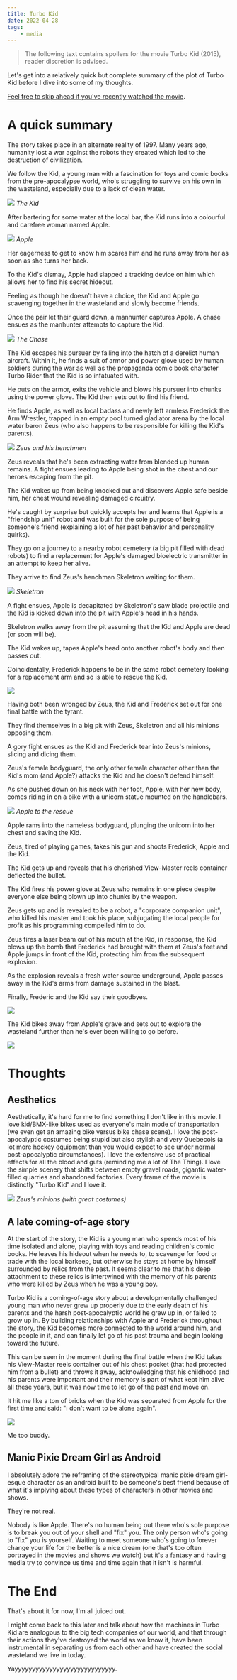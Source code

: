 ```yaml
---
title: Turbo Kid
date: 2022-04-28
tags:
    - media
---
```


> The following text contains spoilers for the movie Turbo Kid (2015), reader discretion is advised.

Let's get into a relatively quick but complete summary of the plot of Turbo Kid before I dive into some of my thoughts.

[Feel free to skip ahead if you've recently watched the movie](#thoughts).

# A quick summary

The story takes place in an alternate reality of 1997. Many years ago, humanity lost a war against the robots they created which led to the destruction of civilization.

We follow the Kid, a young man with a fascination for toys and comic books from the pre-apocalypse world, who's struggling to survive on his own in the wasteland, especially due to a lack of clean water.

![](turbo_kid.png)
_The Kid_

After bartering for some water at the local bar, the Kid runs into a colourful and carefree woman named Apple.

![](apple.png)
_Apple_

Her eagerness to get to know him scares him and he runs away from her as soon as she turns her back.

To the Kid's dismay, Apple had slapped a tracking device on him which allows her to find his secret hideout.

Feeling as though he doesn't have a choice, the Kid and Apple go scavenging together in the wasteland and slowly become friends.

Once the pair let their guard down, a manhunter captures Apple. A chase ensues as the manhunter attempts to capture the Kid.

![](chase.png)
_The Chase_

The Kid escapes his pursuer by falling into the hatch of a derelict human aircraft. Within it, he finds a suit of armor and power glove used by human soldiers during the war as well as the propaganda comic book character Turbo Rider that the Kid is so infatuated with.

He puts on the armor, exits the vehicle and blows his pursuer into chunks using the power glove. The Kid then sets out to find his friend.

He finds Apple, as well as local badass and newly left armless Frederick the Arm Wrestler, trapped in an empty pool turned gladiator arena by the local water baron Zeus (who also happens to be responsible for killing the Kid's parents).

![](podium.png)
_Zeus and his henchmen_

Zeus reveals that he's been extracting water from blended up human remains. A fight ensues leading to Apple being shot in the chest and our heroes escaping from the pit.

The Kid wakes up from being knocked out and discovers Apple safe beside him, her chest wound revealing damaged circuitry.

He's caught by surprise but quickly accepts her and learns that Apple is a "friendship unit" robot and was built for the sole purpose of being someone's friend (explaining a lot of her past behavior and personality quirks).

They go on a journey to a nearby robot cemetery (a big pit filled with dead robots) to find a replacement for Apple's damaged bioelectric transmitter in an attempt to keep her alive.

They arrive to find Zeus's henchman Skeletron waiting for them.

![](skeletron.png)
_Skeletron_

A fight ensues, Apple is decapitated by Skeletron's saw blade projectile and the Kid is kicked down into the pit with Apple's head in his hands.

Skeletron walks away from the pit assuming that the Kid and Apple are dead (or soon will be).

The Kid wakes up, tapes Apple's head onto another robot's body and then passes out.

Coincidentally, Frederick happens to be in the same robot cemetery looking for a replacement arm and so is able to rescue the Kid.

![](frederick.png)

Having both been wronged by Zeus, the Kid and Frederick set out for one final battle with the tyrant.

They find themselves in a big pit with Zeus, Skeletron and all his minions opposing them.

A gory fight ensues as the Kid and Frederick tear into Zeus's minions, slicing and dicing them.

Zeus's female bodyguard, the only other female character other than the Kid's mom (and Apple?) attacks the Kid and he doesn't defend himself.

As she pushes down on his neck with her foot, Apple, with her new body, comes riding in on a bike with a unicorn statue mounted on the handlebars.

![](unicorn.png)
_Apple to the rescue_

Apple rams into the nameless bodyguard, plunging the unicorn into her chest and saving the Kid.

Zeus, tired of playing games, takes his gun and shoots Frederick, Apple and the Kid.

The Kid gets up and reveals that his cherished View-Master reels container deflected the bullet.

The Kid fires his power glove at Zeus who remains in one piece despite everyone else being blown up into chunks by the weapon.

Zeus gets up and is revealed to be a robot, a "corporate companion unit", who killed his master and took his place, subjugating the local people for profit as his programming compelled him to do.

Zeus fires a laser beam out of his mouth at the Kid, in response, the Kid blows up the bomb that Frederick had brought with them at Zeus's feet and Apple jumps in front of the Kid, protecting him from the subsequent explosion.

As the explosion reveals a fresh water source underground, Apple passes away in the Kid's arms from damage sustained in the blast.

Finally, Frederic and the Kid say their goodbyes.

![](goodbyes.png)

The Kid bikes away from Apple's grave and sets out to explore the wasteland further than he's ever been willing to go before.

![](end.png)

# Thoughts

## Aesthetics

Aesthetically, it's hard for me to find something I don't like in this movie. I love kid/BMX-like bikes used as everyone's main mode of transportation (we even get an amazing bike versus bike chase scene). I love the post-apocalyptic costumes being stupid but also stylish and very Quebecois (a lot more hockey equipment than you would expect to see under normal post-apocalyptic circumstances). I love the extensive use of practical effects for all the blood and guts (reminding me a lot of The Thing). I love the simple scenery that shifts between empty gravel roads, gigantic water-filled quarries and abandoned factories. Every frame of the movie is distinctly "Turbo Kid" and I love it.

![](crowd.png)
_Zeus's minions (with great costumes)_

## A late coming-of-age story

At the start of the story, the Kid is a young man who spends most of his time isolated and alone, playing with toys and reading children's comic books. He leaves his hideout when he needs to, to scavenge for food or trade with the local barkeep, but otherwise he stays at home by himself surrounded by relics from the past. It seems clear to me that his deep attachment to these relics is intertwined with the memory of his parents who were killed by Zeus when he was a young boy.

Turbo Kid is a coming-of-age story about a developmentally challenged young man who never grew up properly due to the early death of his parents and the harsh post-apocalyptic world he grew up in, or failed to grow up in. By building relationships with Apple and Frederick throughout the story, the Kid becomes more connected to the world around him, and the people in it, and can finally let go of his past trauma and begin looking toward the future.

This can be seen in the moment during the final battle when the Kid takes his View-Master reels container out of his chest pocket (that had protected him from a bullet) and throws it away, acknowledging that his childhood and his parents were important and their memory is part of what kept him alive all these years, but it was now time to let go of the past and move on.

It hit me like a ton of bricks when the Kid was separated from Apple for the first time and said: "I don't want to be alone again".

![](walk.png)

Me too buddy.


## Manic Pixie Dream Girl as Android

I absolutely adore the reframing of the stereotypical manic pixie dream girl-esque character as an android built to be someone's best friend because of what it's implying about these types of characters in other movies and shows.

They're not real.

Nobody is like Apple. There's no human being out there who's sole purpose is to break you out of your shell and "fix" you. The only person who's going to "fix" you is yourself. Waiting to meet someone who's going to forever change your life for the better is a nice dream (one that's too often portrayed in the movies and shows we watch) but it's a fantasy and having media try to convince us time and time again that it isn't is harmful.


# The End

That's about it for now, I'm all juiced out.

I might come back to this later and talk about how the machines in Turbo Kid are analogous to the big tech companies of our world, and that through their actions they've destroyed the world as we know it, have been instrumental in separating us from each other and have created the social wasteland we live in today.

Yayyyyyyyyyyyyyyyyyyyyyyyyyyyyy.
